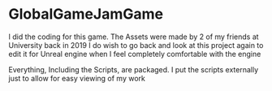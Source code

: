 # GlobalGameJamGame

I did the coding for this game. The Assets were made by 2 of my friends at University back in 2019
I do wish to go back and look at this project again to edit it for Unreal engine when I feel completely comfortable with the engine

Everything, Including the Scripts, are packaged. I put the scripts externally just to allow for easy viewing of my work
